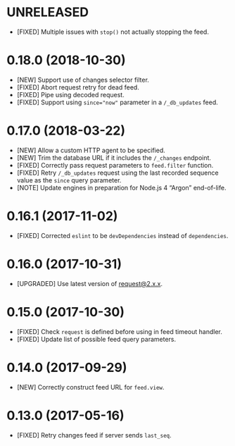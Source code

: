 # UNRELEASED
- [FIXED] Multiple issues with `stop()` not actually stopping the feed.

# 0.18.0 (2018-10-30)
- [NEW] Support use of changes selector filter.
- [FIXED] Abort request retry for dead feed.
- [FIXED] Pipe using decoded request.
- [FIXED] Support using `since="now"` parameter in a `/_db_updates` feed.

# 0.17.0 (2018-03-22)
- [NEW] Allow a custom HTTP agent to be specified.
- [NEW] Trim the database URL if it includes the `/_changes` endpoint.
- [FIXED] Correctly pass request parameters to `feed.filter` function.
- [FIXED] Retry `/_db_updates` request using the last recorded sequence value as
  the `since` query parameter.
- [NOTE] Update engines in preparation for Node.js 4 “Argon” end-of-life.

# 0.16.1 (2017-11-02)
- [FIXED] Corrected `eslint` to be `devDependencies` instead of `dependencies`.

# 0.16.0 (2017-10-31)
- [UPGRADED] Use latest version of request@2.x.x.

# 0.15.0 (2017-10-30)
- [FIXED] Check `request` is defined before using in feed timeout handler.
- [FIXED] Update list of possible feed query parameters.

# 0.14.0 (2017-09-29)
- [NEW] Correctly construct feed URL for `feed.view`.

# 0.13.0 (2017-05-16)
- [FIXED] Retry changes feed if server sends `last_seq`.
